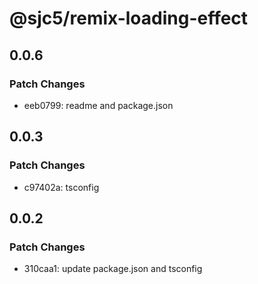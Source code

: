 # @sjc5/remix-loading-effect

## 0.0.6

### Patch Changes

- eeb0799: readme and package.json

## 0.0.3

### Patch Changes

- c97402a: tsconfig

## 0.0.2

### Patch Changes

- 310caa1: update package.json and tsconfig
